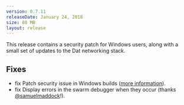 ```yaml
---
version: 0.7.11
releaseDate: January 24, 2018
size: 80 MB
layout: release
---
```


This release contains a security patch for Windows users, along with a small set of updates to the Dat networking stack.

<h2>Fixes</h2>

 - <span class="tag updated">fix</span> Patch security issue in Windows builds ([more information](https://electronjs.org/blog/protocol-handler-fix)).
 - <span class="tag updated">fix</span> Display errors in the swarm debugger when they occur (thanks [@samuelmaddock](https://github.com/samuelmaddock)!).